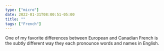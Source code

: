```yaml
---
type: ["micro"]
date: 2022-01-31T08:00:51-05:00
title: ""
tags: ["French"]
---
```

One of my favorite differences between European and Canadian French is the subtly different way they each pronounce words and names in English.
